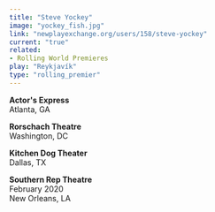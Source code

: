 ```yaml
---
title: "Steve Yockey"
image: "yockey_fish.jpg"
link: "newplayexchange.org/users/158/steve-yockey"
current: "true"
related:
- Rolling World Premieres
play: "Reykjavík"
type: "rolling_premier"
---
```


**Actor&#039;s Express**\
Atlanta, GA

**Rorschach Theatre**\
Washington, DC

**Kitchen Dog Theater**\
Dallas, TX

**Southern Rep Theatre**\
February 2020\
New Orleans, LA

